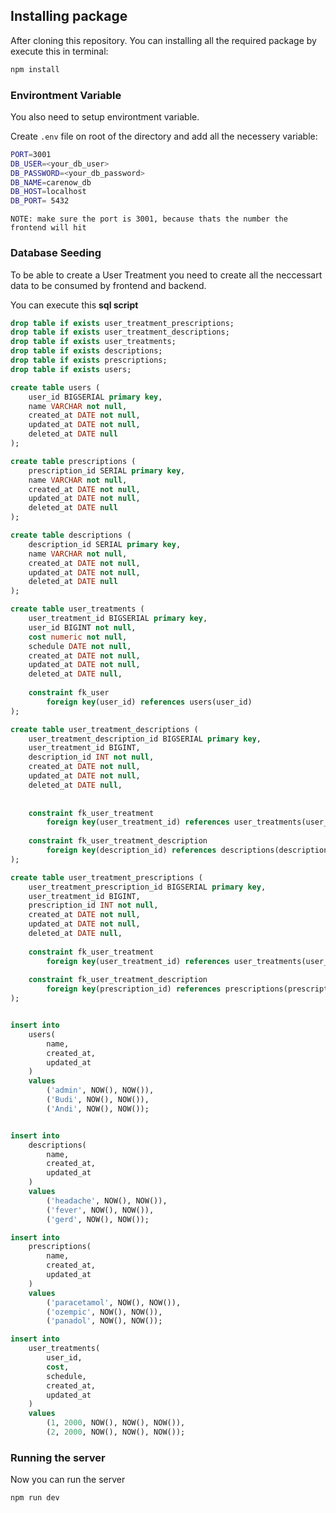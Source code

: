 ## Installing package

After cloning this repository. You can installing all the required package by execute this in terminal:

```bash
npm install
```

### Environtment Variable
You also need to setup environtment variable.

Create `.env` file on root of the directory and add all the necessery variable:

```bash
PORT=3001
DB_USER=<your_db_user>
DB_PASSWORD=<your_db_password>
DB_NAME=carenow_db
DB_HOST=localhost
DB_PORT= 5432
```

`NOTE: make sure the port is 3001, because thats the number the frontend will hit`

### Database Seeding
To be able to create a User Treatment you need to create all the neccessart data to be consumed by frontend and backend.

You can execute this **sql script**
```sql
drop table if exists user_treatment_prescriptions;
drop table if exists user_treatment_descriptions;
drop table if exists user_treatments;
drop table if exists descriptions;
drop table if exists prescriptions;
drop table if exists users;

create table users (
	user_id BIGSERIAL primary key,
	name VARCHAR not null,
	created_at DATE not null,
	updated_at DATE not null,
	deleted_at DATE null
);

create table prescriptions (
	prescription_id SERIAL primary key,
	name VARCHAR not null,
	created_at DATE not null,
	updated_at DATE not null,
	deleted_at DATE null
);

create table descriptions (
	description_id SERIAL primary key,
	name VARCHAR not null,
	created_at DATE not null,
	updated_at DATE not null,
	deleted_at DATE null
);

create table user_treatments (
	user_treatment_id BIGSERIAL primary key,
	user_id BIGINT not null,
	cost numeric not null,
	schedule DATE not null,
	created_at DATE not null,
	updated_at DATE not null,
	deleted_at DATE null,
	
	constraint fk_user
		foreign key(user_id) references users(user_id)
);

create table user_treatment_descriptions (
	user_treatment_description_id BIGSERIAL primary key,
	user_treatment_id BIGINT,
	description_id INT not null,
	created_at DATE not null,
	updated_at DATE not null,
	deleted_at DATE null,
	
	
	constraint fk_user_treatment
		foreign key(user_treatment_id) references user_treatments(user_treatment_id),
		
	constraint fk_user_treatment_description
		foreign key(description_id) references descriptions(description_id)
);

create table user_treatment_prescriptions (
	user_treatment_prescription_id BIGSERIAL primary key,
	user_treatment_id BIGINT,
	prescription_id INT not null,
	created_at DATE not null,
	updated_at DATE not null,
	deleted_at DATE null,
	
	constraint fk_user_treatment
		foreign key(user_treatment_id) references user_treatments(user_treatment_id),
		
	constraint fk_user_treatment_description
		foreign key(prescription_id) references prescriptions(prescription_id)
);


insert into 
	users(
		name,
		created_at,
		updated_at
	)
	values
		('admin', NOW(), NOW()),
		('Budi', NOW(), NOW()),
		('Andi', NOW(), NOW());


insert into
	descriptions(
		name,
		created_at,
		updated_at
	)
	values
		('headache', NOW(), NOW()),
		('fever', NOW(), NOW()),
		('gerd', NOW(), NOW());

insert into
	prescriptions(
		name,
		created_at,
		updated_at
	)
	values
		('paracetamol', NOW(), NOW()),
		('ozempic', NOW(), NOW()),
		('panadol', NOW(), NOW());

insert into
	user_treatments(
		user_id,
		cost,
		schedule,
		created_at,
		updated_at
	)
	values
		(1, 2000, NOW(), NOW(), NOW()),
		(2, 2000, NOW(), NOW(), NOW());
```

### Running the server
Now you can run the server
```bash
npm run dev
```
